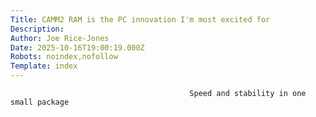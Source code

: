 ```yaml
---
Title: CAMM2 RAM is the PC innovation I'm most excited for
Description: 
Author: Joe Rice-Jones
Date: 2025-10-16T19:00:19.000Z
Robots: noindex,nofollow
Template: index
---
```


                                            Speed and stability in one small package
                                        